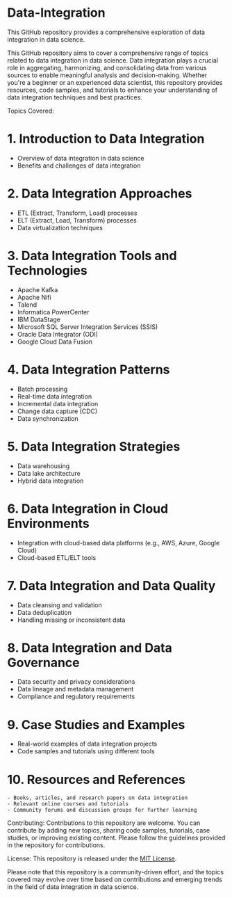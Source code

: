 # Data-Integration
This GitHub repository provides a comprehensive exploration of data integration in data science.



This GitHub repository aims to cover a comprehensive range of topics related to data integration in data science. Data integration plays a crucial role in aggregating, harmonizing, and consolidating data from various sources to enable meaningful analysis and decision-making. Whether you're a beginner or an experienced data scientist, this repository provides resources, code samples, and tutorials to enhance your understanding of data integration techniques and best practices.

Topics Covered:
# 1. Introduction to Data Integration
   - Overview of data integration in data science
   - Benefits and challenges of data integration
   
# 2. Data Integration Approaches
   - ETL (Extract, Transform, Load) processes
   - ELT (Extract, Load, Transform) processes
   - Data virtualization techniques
   
# 3. Data Integration Tools and Technologies
   - Apache Kafka
   - Apache Nifi
   - Talend
   - Informatica PowerCenter
   - IBM DataStage
   - Microsoft SQL Server Integration Services (SSIS)
   - Oracle Data Integrator (ODI)
   - Google Cloud Data Fusion
   
# 4. Data Integration Patterns
   - Batch processing
   - Real-time data integration
   - Incremental data integration
   - Change data capture (CDC)
   - Data synchronization
   
# 5. Data Integration Strategies
   - Data warehousing
   - Data lake architecture
   - Hybrid data integration
   
# 6. Data Integration in Cloud Environments
   - Integration with cloud-based data platforms (e.g., AWS, Azure, Google Cloud)
   - Cloud-based ETL/ELT tools
   
# 7. Data Integration and Data Quality
   - Data cleansing and validation
   - Data deduplication
   - Handling missing or inconsistent data
   
# 8. Data Integration and Data Governance
   - Data security and privacy considerations
   - Data lineage and metadata management
   - Compliance and regulatory requirements
   
# 9. Case Studies and Examples
   - Real-world examples of data integration projects
   - Code samples and tutorials using different tools
   
# 10. Resources and References
    - Books, articles, and research papers on data integration
    - Relevant online courses and tutorials
    - Community forums and discussion groups for further learning

Contributing:
Contributions to this repository are welcome. You can contribute by adding new topics, sharing code samples, tutorials, case studies, or improving existing content. Please follow the guidelines provided in the repository for contributions.

License:
This repository is released under the [MIT License](https://opensource.org/licenses/MIT).

Please note that this repository is a community-driven effort, and the topics covered may evolve over time based on contributions and emerging trends in the field of data integration in data science.
